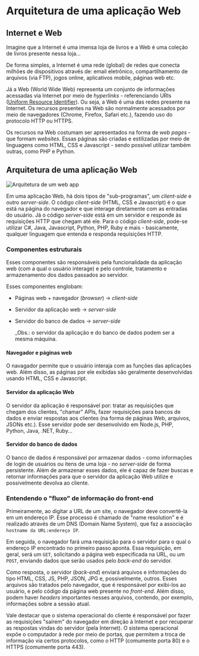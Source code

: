 # Arquitetura de uma aplicação Web

## Internet e Web

Imagine que a Internet é uma imensa loja de livros e a Web é uma coleção de livros presente nessa loja...

De forma simples, a Internet é uma rede \(global\) de redes que conecta milhões de dispositivos através de: email eletrônico, compartilhamento de arquivos \(via FTP\), jogos online, aplicativos mobile, páginas web etc.

Já a Web \(World Wide Web\) representa um conjunto de informações acessadas via Internet por meio de _hyperlinks_ - referenciando URIs \([Uniform Resource Identifier](https://en.wikipedia.org/wiki/Uniform_Resource_Identifier)\). Ou seja, a Web é uma das redes presente na Internet. Os recursos presentes na Web são normalmente acessados por meio de navegadores \(Chrome, Firefox, Safari etc.\), fazendo uso do protocolo HTTP ou HTTPS.

Os recursos na Web costumam ser apresentados na forma de _web pages_ - que formam _websites_. Essas páginas são criadas e estilizadas por meio de linguagens como HTML, CSS e Javascript - sendo possível utilizar também outras, como PHP e Python.

## Arquitetura de uma aplicação Web

![Arquitetura de um web app](../../.gitbook/assets/arquitetura_web_back_front.png)

Em uma aplicação Web, há dois tipos de "sub-programas", um _client-side_ e outro _server-side_. O código _client-side_ \(HTML, CSS e Javascript\) é o que está na página do navegador e que interage diretamente com as entradas do usuário. Já o código _server-side_ está em um servidor e responde às requisições HTTP que chegam até ele. Para o código _client-side_, pode-se utilizar C\#, Java, Javascript, Python, PHP, Ruby e mais - basicamente, qualquer linguagem que entenda e responda requisições HTTP.

### Componentes estruturais

Esses componentes são responsáveis pela funcionalidade da aplicação web \(com a qual o usuário interage\) e pelo controle, tratamento e armazenamento dos dados passados ao servidor.

Esses componentes englobam:

* Páginas web + navegador \(_browser_\) -&gt; _client-side_
* Servidor da aplicação web -&gt; _server-side_
* Servidor do banco de dados -&gt; _server-side_

  \_Obs.: o servidor da aplicação e do banco de dados podem ser a mesma máquina.

#### Navegador e páginas web

O navagador permite que o usuário interaja com as funções das aplicações web. Além disso, as páginas por ele exibidas são geralmente desenvolvidas usando HTML, CSS e Javascript.

#### Servidor da aplicação Web

O servidor da aplicação é responsável por: tratar as requisições que chegam dos clientes, "chamar" APIs, fazer requisições para bancos de dados e enviar respostas aos clientes \(na forma de páginas Web, arquivos, JSONs etc.\). Esse servidor pode ser desenvolvido em Node.js, PHP, Python, Java, .NET, Ruby...

#### Servidor do banco de dados

O banco de dados é responsável por armazenar dados - como informações de login de usuários ou itens de uma loja - no _server-side_ de forma persistente. Além de armazenar esses dados, ele é capaz de fazer buscas e retornar informações para que o servidor da aplicação Web utilize e possivelmente devolva ao cliente.

### Entendendo o "fluxo" de informação do front-end

Primeiramente, ao digitar a URL de um site, o navegador deve convertê-la em um endereço IP. Esse processo é chamado de "name resolution" e é realizado através de um DNS \(Domain Name System\), que faz a associação `hostname da URL:endereço IP`.

Em seguida, o navegador fará uma requisição para o servidor para o qual o endereço IP encontrado no primeiro passo aponta. Essa requisição, em geral, será um `GET`, solicitando a página web especificada na URL, ou um `POST`, enviando dados que serão usados pelo _back-end_ do servidor.

Como resposta, o servidor \(_back-end_\) enviará arquivos e informações do tipo HTML, CSS, JS, PHP, JSON, JPG e, possivelmente, outros. Esses arquivos são tratados pelo navegador, que é responsável por exibi-los ao usuário, e pelo código da página web presente no _front-end_. Além disso, podem haver _headers_ importantes nesses arquivos, contendo, por exemplo, informações sobre a sessão atual.

Vale destacar que o sistema operacional do cliente é responsável por fazer as requisições "saírem" do navegador em direção à Internet e por recuperar as respostas vindas do servidor \(pela Internet\). O sistema operacional expõe o computador à rede por meio de portas, que permitem a troca de informação via certos protocolos, como o HTTP \(comumente porta 80\) e o HTTPS \(comumente porta 443\).
